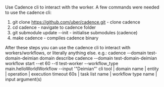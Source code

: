Use Cadence cli to interact with the worker. A few commands were needed to use the cadence cli: 

1. git clone https://github.com/uber/cadence.git - clone cadence
2. cd cadence - navigate to cadence folder
3. git submodule update --init - initialise submodules (cadence)
4. make cadence - compiles cadence binary

After these steps you can use the cadence cli to interact with workers/workflows, or literally anything else. e.g.:
cadence --domain test-domain-deimian domain describe
cadence --domain test-domain-deimian workflow start --et 60 --tl test-worker --workflow_type main.helloWorldWorkflow --input '"Deimian"'
cli tool | domain name | entity | operation | execution timeout 60s | task list name | workflow type name | input argument(s)       
